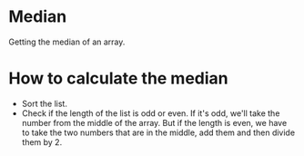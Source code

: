 # Median

Getting the median of an array.

# How to calculate the median

- Sort the list.
- Check if the length of the list is odd or even. If it's odd, we'll take the number from the middle of the array. But if the length is even, we have to take the two numbers that are in the middle, add them and then divide them by 2.
